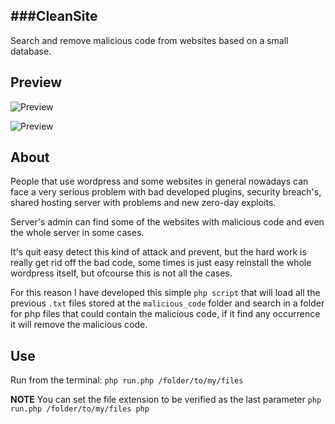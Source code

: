 ###CleanSite
-----

Search and remove malicious code from websites based on a small database.

## Preview

![Preview](https://raw.githubusercontent.com/systemmovie/CleanSite/master/usage_win.gif)

![Preview](https://raw.githubusercontent.com/systemmovie/CleanSite/master/usage.gif)


## About

People that use wordpress and some websites in general nowadays can face a very serious problem with bad developed plugins, security breach's, shared hosting server with problems and new zero-day exploits.

Server's admin can find some of the websites with malicious code and even the whole server in some cases.

It's quit easy detect this kind of attack and prevent, but the hard work is really get rid off the bad code, some times is just easy reinstall the whole wordpress itself, but ofcourse this is not all the cases.


For this reason I have developed this simple `php script` that will load all the previous `.txt` files stored at the `malicious_code` folder and search in a folder for php files that could contain the malicious code, if it find any occurrence it will remove the malicious code.


## Use
Run from the terminal: `php run.php /folder/to/my/files`

**NOTE** You can set the file extension to be verified as the last parameter
`php run.php /folder/to/my/files php`
